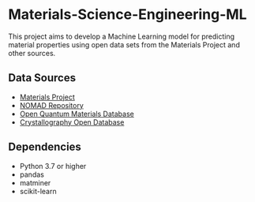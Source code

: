 # Materials-Science-Engineering-ML


This project aims to develop a Machine Learning model for predicting material properties using open data sets from the Materials Project and other sources.

## Data Sources

- [Materials Project](https://materialsproject.org/)
- [NOMAD Repository](https://nomad-coe.eu/)
- [Open Quantum Materials Database](http://oqmd.org/)
- [Crystallography Open Database](http://www.crystallography.net/)

## Dependencies

- Python 3.7 or higher
- pandas
- matminer
- scikit-learn


